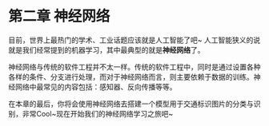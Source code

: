 # 第二章 神经网络

目前，世界上最热门的学术、工业话题应该就是人工智能了吧~
人工智能狭义的说就是我们经常提到的机器学习，其中最典型的就是**神经网络**了。

神经网络与传统的软件工程并不太一样。传统的软件工程中，同时是通过设置各种各样的条件、分支进行处理，而对于神经网络而言，则主要依赖于数据的训练。神经网络中最常见的内容包括：感知器、反向传播等等。

在本章的最后，你将会使用神经网络去搭建一个模型用于交通标识图片的分类与识别，非常Cool~现在开始我们的神经网络学习之旅吧~
